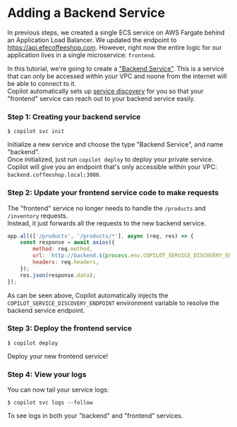 # Adding a Backend Service

In previous steps, we created a single ECS service on AWS Fargate behind an Application Load Balancer. We updated the endpoint to https://api.efecoffeeshop.com. However, right now the entire logic for our application lives in a single microservice: `frontend`.

In this tutorial, we're going to create a ["Backend Service"](https://aws.github.io/copilot-cli/docs/concepts/services/#backend-service). This is a service that can only be accessed within your VPC and noone from the internet will be able to connect to it.  
Copilot automatically sets up [service discovery](https://aws.github.io/copilot-cli/docs/developing/service-discovery/) for you so that your "frontend" service can reach out to your backend service easily.

### Step 1: Creating your backend service
```
$ copilot svc init
```
Initialize a new service and choose the type "Backend Service", and name "backend".  
Once initialized, just run `copilot deploy` to deploy your private service.  
Copilot will give you an endpoint that's only accessible within your VPC: `backend.coffeeshop.local:3000`.

### Step 2: Update your frontend service code to make requests 

The "frontend" service no longer needs to handle the `/products` and `/inventory` requests.  
Instead, it just forwards all the requests to the new backend service.
```js
app.all(['/products', '/products/*'], async (req, res) => {
    const response = await axios({
        method: req.method,
        url: `http://backend.${process.env.COPILOT_SERVICE_DISCOVERY_ENDPOINT}:3000${req.path}`,
        headers: req.headers,
    });
    res.json(response.data);
});
```
As can be seen above, Copilot automatically injects the `COPILOT_SERVICE_DISCOVERY_ENDPOINT` environment variable to resolve the backend service endpoint.

### Step 3: Deploy the frontend service
```
$ copilot deploy
```
Deploy your new frontend service!

### Step 4: View your logs
You can now tail your service logs:
```
$ copilot svc logs --follow
```
To see logs in both your "backend" and "frontend" services.
